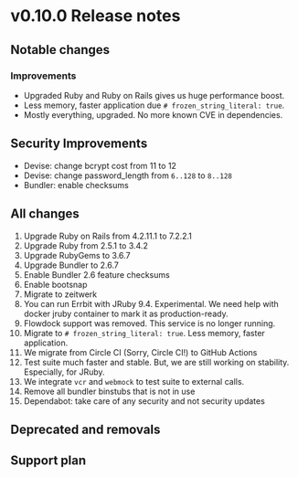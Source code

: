 # v0.10.0 Release notes

## Notable changes

### Improvements

* Upgraded Ruby and Ruby on Rails gives us huge performance boost.
* Less memory, faster application due `# frozen_string_literal: true`.
* Mostly everything, upgraded. No more known CVE in dependencies.

## Security Improvements

* Devise: change bcrypt cost from 11 to 12
* Devise: change password_length from `6..128` to `8..128`
* Bundler: enable checksums

## All changes

1. Upgrade Ruby on Rails from 4.2.11.1 to 7.2.2.1
2. Upgrade Ruby from 2.5.1 to 3.4.2
3. Upgrade RubyGems to 3.6.7
4. Upgrade Bundler to 2.6.7
5. Enable Bundler 2.6 feature checksums
6. Enable bootsnap
7. Migrate to zeitwerk
8. You can run Errbit with JRuby 9.4. Experimental. We need help with docker jruby container to mark it as production-ready.
9. Flowdock support was removed. This service is no longer running.
10. Migrate to `# frozen_string_literal: true`. Less memory, faster application.
11. We migrate from Circle CI (Sorry, Circle CI!) to GitHub Actions
12. Test suite much faster and stable. But, we are still working on stability. Especially, for JRuby.
13. We integrate `vcr` and `webmock` to test suite to external calls.
13. Remove all bundler binstubs that is not in use
14. Dependabot: take care of any security and not security updates

## Deprecated and removals

## Support plan
